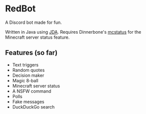 # RedBot

A Discord bot made for fun.

Written in Java using [JDA](https://github.com/DV8FromTheWorld/JDA).
Requires Dinnerbone's [mcstatus](https://github.com/Dinnerbone/mcstatus) for the Minecraft server status feature.

## Features (so far)

* Text triggers
* Random quotes
* Decision maker
* Magic 8-ball
* Minecraft server status
* A NSFW command
* Polls
* Fake messages
* DuckDuckGo search
